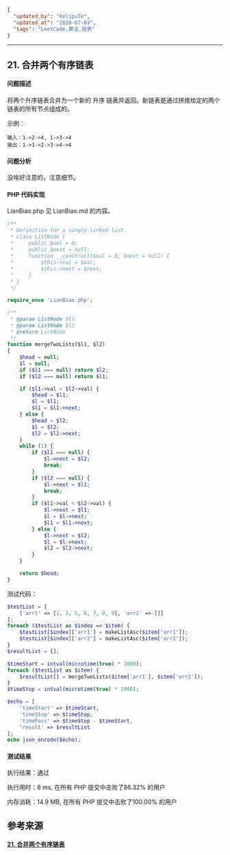 ```json
{
  "updated_by": "KelipuTe",
  "updated_at": "2020-07-03",
  "tags": "LeetCode,算法,链表"
}
```

---

## 21. 合并两个有序链表

#### 问题描述

将两个升序链表合并为一个新的 升序 链表并返回。新链表是通过拼接给定的两个链表的所有节点组成的。 

示例：

```
输入：1->2->4, 1->3->4
输出：1->1->2->3->4->4
```

#### 问题分析

没啥好注意的，注意细节。

#### PHP 代码实现

LianBiao.php 见 LianBiao.md 的内容。

```php
/**
 * Definition for a singly-linked list.
 * class ListNode {
 *     public $val = 0;
 *     public $next = null;
 *     function __construct($val = 0, $next = null) {
 *         $this->val = $val;
 *         $this->next = $next;
 *     }
 * }
 */

require_once 'LianBiao.php';

/**
 * @param ListNode $l1
 * @param ListNode $l2
 * @return ListNode
 */
function mergeTwoLists($l1, $l2)
{
    $head = null;
    $l = null;
    if ($l1 === null) return $l2;
    if ($l2 === null) return $l1;

    if ($l1->val < $l2->val) {
        $head = $l1;
        $l = $l1;
        $l1 = $l1->next;
    } else {
        $head = $l2;
        $l = $l2;
        $l2 = $l2->next;
    }
    while (1) {
        if ($l1 === null) {
            $l->next = $l2;
            break;
        }
        if ($l2 === null) {
            $l->next = $l1;
            break;
        }
        if ($l1->val < $l2->val) {
            $l->next = $l1;
            $l = $l->next;
            $l1 = $l1->next;
        } else {
            $l->next = $l2;
            $l = $l->next;
            $l2 = $l2->next;
        }
    }

    return $head;
}
```

测试代码：

```php
$testList = [
    ['arr1' => [1, 3, 5, 6, 7, 8, 9], 'arr2' => []]
];
foreach ($testList as $index => $item) {
    $testList[$index]['arr1'] = makeListAsc($item['arr1']);
    $testList[$index]['arr2'] = makeListAsc($item['arr2']);
}
$resultList = [];

$timeStart = intval(microtime(true) * 1000);
foreach ($testList as $item) {
    $resultList[] = mergeTwoLists($item['arr1'], $item['arr2']);
}
$timeStop = intval(microtime(true) * 1000);

$echo = [
    'timeStart' => $timeStart,
    'timeStop' => $timeStop,
    'timePass' => $timeStop - $timeStart,
    'result' => $resultList
];
echo json_encode($echo);
```

#### 测试结果

执行结果：通过

执行用时：8 ms, 在所有 PHP 提交中击败了86.32% 的用户

内存消耗：14.9 MB, 在所有 PHP 提交中击败了100.00% 的用户

## 参考来源

#### [21. 合并两个有序链表](https://leetcode-cn.com/problems/merge-two-sorted-lists/)